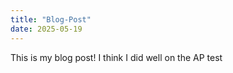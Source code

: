 ```yaml
---
title: "Blog-Post"
date: 2025-05-19
---
```


This is my blog post! I think I did well on the AP test
